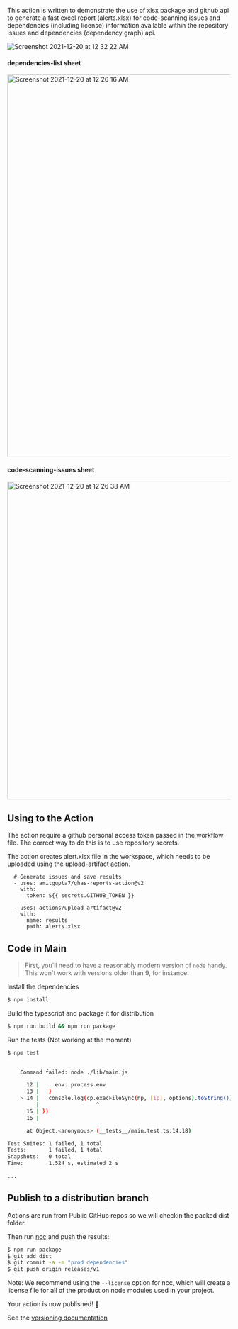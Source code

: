 
This action is written to demonstrate the use of xlsx package and github api to generate a fast excel report (alerts.xlsx) for code-scanning issues and dependencies  (including license) information available within the repository issues and dependencies (dependency graph) api.

![Screenshot 2021-12-20 at 12 32 22 AM](https://user-images.githubusercontent.com/23517709/146687440-20259d95-3a6a-4d03-8cf0-4fb401414b41.png)

#### dependencies-list sheet
<img width="863" alt="Screenshot 2021-12-20 at 12 26 16 AM" src="https://user-images.githubusercontent.com/23517709/146687357-062d7710-d33a-4987-9974-0c0c3a364602.png">

#### code-scanning-issues sheet
<img width="717" alt="Screenshot 2021-12-20 at 12 26 38 AM" src="https://user-images.githubusercontent.com/23517709/146687360-b04a651f-6e06-4b40-8b0a-d436e50c68b4.png">


## Using to the Action

The action require a github personal access token passed in the workflow file. The correct way to do this is to use repository secrets.

The action creates alert.xlsx file in the workspace, which needs to be uploaded using the upload-artifact action.

      # Generate issues and save results
      - uses: amitgupta7/ghas-reports-action@v2
        with:
          token: ${{ secrets.GITHUB_TOKEN }}

      - uses: actions/upload-artifact@v2
        with:
          name: results
          path: alerts.xlsx          

## Code in Main

> First, you'll need to have a reasonably modern version of `node` handy. This won't work with versions older than 9, for instance.

Install the dependencies  
```bash
$ npm install
```

Build the typescript and package it for distribution
```bash
$ npm run build && npm run package
```

Run the tests (Not working at the moment)
```bash
$ npm test

 
    Command failed: node ./lib/main.js

      12 |     env: process.env
      13 |   }
    > 14 |   console.log(cp.execFileSync(np, [ip], options).toString())
         |                  ^
      15 | })
      16 |

      at Object.<anonymous> (__tests__/main.test.ts:14:18)

Test Suites: 1 failed, 1 total
Tests:       1 failed, 1 total
Snapshots:   0 total
Time:        1.524 s, estimated 2 s

...
```

## Publish to a distribution branch

Actions are run from Public GitHub repos so we will checkin the packed dist folder. 

Then run [ncc](https://github.com/zeit/ncc) and push the results:
```bash
$ npm run package
$ git add dist
$ git commit -a -m "prod dependencies"
$ git push origin releases/v1
```

Note: We recommend using the `--license` option for ncc, which will create a license file for all of the production node modules used in your project.

Your action is now published! :rocket: 

See the [versioning documentation](https://github.com/actions/toolkit/blob/master/docs/action-versioning.md)
